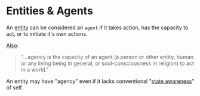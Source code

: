 # Entities & Agents

An [entity](https://github.com/EarlyClues/UniversalFreeRealmsStandardProtocols/blob/master/docs/BasicEntityNet.md) can be considered an `agent` if it takes action, has the capacity to act, or to initiate it's own actions.

[Also](https://en.wikipedia.org/wiki/Agency_%28philosophy%29): 


>"...agency is the capacity of an agent (a person or other entity, human or any living being in general, or soul-consciousness in religion) to act in a world."


An entity may have "agency" even if it lacks conventional "[state awareness](https://github.com/EarlyClues/UniversalFreeRealmsStandardProtocols/blob/f430aa82451e8f8a7ceac44bc9e7ab0610311786/docs/SelfState.md)" of self.

